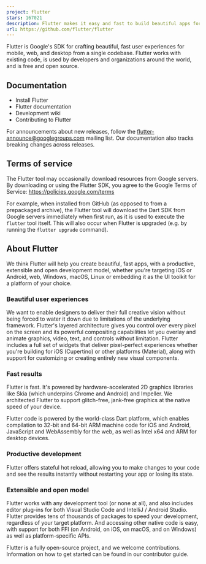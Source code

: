 ```yaml
---
project: flutter
stars: 167021
description: Flutter makes it easy and fast to build beautiful apps for mobile and beyond
url: https://github.com/flutter/flutter
---
```


Flutter is Google's SDK for crafting beautiful, fast user experiences for mobile, web, and desktop from a single codebase. Flutter works with existing code, is used by developers and organizations around the world, and is free and open source.

Documentation
-------------

-   Install Flutter
-   Flutter documentation
-   Development wiki
-   Contributing to Flutter

For announcements about new releases, follow the flutter-announce@googlegroups.com mailing list. Our documentation also tracks breaking changes across releases.

Terms of service
----------------

The Flutter tool may occasionally download resources from Google servers. By downloading or using the Flutter SDK, you agree to the Google Terms of Service: https://policies.google.com/terms

For example, when installed from GitHub (as opposed to from a prepackaged archive), the Flutter tool will download the Dart SDK from Google servers immediately when first run, as it is used to execute the `flutter` tool itself. This will also occur when Flutter is upgraded (e.g. by running the `flutter upgrade` command).

About Flutter
-------------

We think Flutter will help you create beautiful, fast apps, with a productive, extensible and open development model, whether you're targeting iOS or Android, web, Windows, macOS, Linux or embedding it as the UI toolkit for a platform of your choice.

### Beautiful user experiences

We want to enable designers to deliver their full creative vision without being forced to water it down due to limitations of the underlying framework. Flutter's layered architecture gives you control over every pixel on the screen and its powerful compositing capabilities let you overlay and animate graphics, video, text, and controls without limitation. Flutter includes a full set of widgets that deliver pixel-perfect experiences whether you're building for iOS (Cupertino) or other platforms (Material), along with support for customizing or creating entirely new visual components.

### Fast results

Flutter is fast. It's powered by hardware-accelerated 2D graphics libraries like Skia (which underpins Chrome and Android) and Impeller. We architected Flutter to support glitch-free, jank-free graphics at the native speed of your device.

Flutter code is powered by the world-class Dart platform, which enables compilation to 32-bit and 64-bit ARM machine code for iOS and Android, JavaScript and WebAssembly for the web, as well as Intel x64 and ARM for desktop devices.

### Productive development

Flutter offers stateful hot reload, allowing you to make changes to your code and see the results instantly without restarting your app or losing its state.

### Extensible and open model

Flutter works with any development tool (or none at all), and also includes editor plug-ins for both Visual Studio Code and IntelliJ / Android Studio. Flutter provides tens of thousands of packages to speed your development, regardless of your target platform. And accessing other native code is easy, with support for both FFI (on Android, on iOS, on macOS, and on Windows) as well as platform-specific APIs.

Flutter is a fully open-source project, and we welcome contributions. Information on how to get started can be found in our contributor guide.
